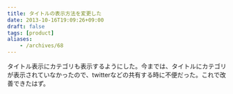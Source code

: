 ```yaml
---
title: タイトルの表示方法を変更した
date: 2013-10-16T19:09:26+09:00
draft: false
tags: [product]
aliases:
    - /archives/68
---
```


タイトル表示にカテゴリも表示するようにした。今までは、タイトルにカテゴリが表示されていなかったので、twitterなどの共有する時に不便だった。これで改善できたはず。

